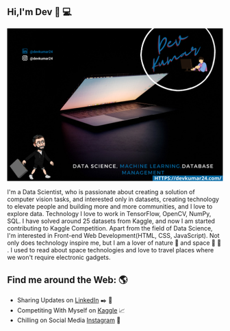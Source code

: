 ## Hi,I'm Dev 👋 :computer:
![Image](template.png)


 I'm a Data Scientist, who is passionate about creating a solution of computer vision tasks, and interested only in datasets, creating technology to elevate people and building more and more communities, and I love to explore data. Technology I love to work in TensorFlow, OpenCV, NumPy, SQL. I have solved around 25 datasets from Kaggle, and now I am started contributing to Kaggle Competition. Apart from the field of Data Science, I'm interested in Front-end Web Development(HTML, CSS, JavaScript). Not only does technology inspire me, but I am a lover of nature :evergreen_tree: and space :rocket: :milky_way: . I used to read about space technologies and love to travel places where we won't require electronic gadgets. 


## Find me around the Web: :earth_americas:

 * Sharing Updates on [LinkedIn](https://www.linkedin.com/in/devkumar24/) :black_nib: :briefcase:
 * Competiting With Myself on [Kaggle](https://www.kaggle.com/devkumar247) :chart_with_upwards_trend:
 * Chilling on Social Media [Instagram](https://www.instagram.com/aryan_mehtaa_/) :ghost:
